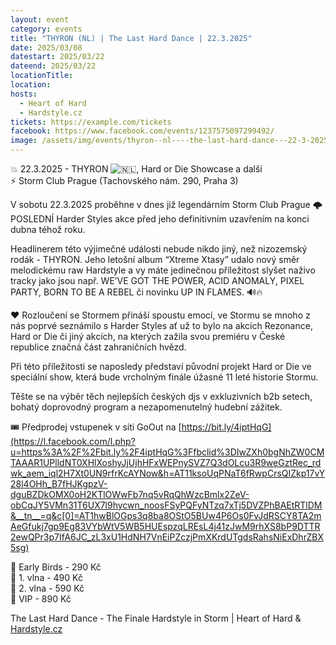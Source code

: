 ```yaml
---
layout: event
category: events
title: "THYRON (NL) | The Last Hard Dance | 22.3.2025"
date: 2025/03/08
datestart: 2025/03/22
dateend: 2025/03/22
locationTitle:
location:
hosts:
  - Heart of Hard
  - Hardstyle.cz
tickets: https://example.com/tickets
facebook: https://www.facebook.com/events/1237575097299492/
image: /assets/img/events/thyron--nl----the-last-hard-dance---22-3-2025.jpg
---
```


💥 22.3.2025 - THYRON ![🇳🇱](https://static.xx.fbcdn.net/images/emoji.php/v9/tbd/2/16/1f1f3_1f1f1.png), Hard or Die Showcase a další  
⚡ Storm Club Prague (Tachovského nám. 290, Praha 3)

V sobotu 22.3.2025 proběhne v dnes již legendárním Storm Club Prague 🌩 POSLEDNÍ Harder Styles akce před jeho definitivním uzavřením na konci dubna téhož roku.

Headlinerem této výjimečné události nebude nikdo jiný, než nizozemský rodák - THYRON. Jeho letošní album “Xtreme Xtasy” udalo nový směr melodickému raw Hardstyle a vy máte jedinečnou příležitost slyšet naživo tracky jako jsou např. WE’VE GOT THE POWER, ACID ANOMALY, PIXEL PARTY, BORN TO BE A REBEL či novinku UP IN FLAMES. 🔊🔥

❤ Rozloučení se Stormem přináší spoustu emocí, ve Stormu se mnoho z nás poprvé seznámilo s Harder Styles ať už to bylo na akcích Rezonance, Hard or Die či jiný akcích, na kterých zažila svou premiéru v České republice značná část zahraničních hvězd.

Při této příležitosti se naposledy představí původní projekt Hard or Die ve speciální show, která bude vrcholným finále úžasné 11 leté historie Stormu.

Těšte se na výběr těch nejlepších českých djs v exkluzivních b2b setech, bohatý doprovodný program a nezapomenutelný hudební zážitek.

🎟 Předprodej vstupenek v síti GoOut na [https://bit.ly/4iptHqG](https://l.facebook.com/l.php?u=https%3A%2F%2Fbit.ly%2F4iptHqG%3Ffbclid%3DIwZXh0bgNhZW0CMTAAAR1UPlldNT0XHlXoshyJjUjhHFxWEPnySVZ7Q3dOLcu3R9weGztRec_rdwk_aem_iql2H7Xt0UN9rfrKcAYNow&h=AT11ksoUqPNaT6fRwpCrsQIZkp17vY28l4OHh_B7fHJKgpzV-dguBZDkOMX0oH2KTlOWwFb7nq5vRqQhWzcBmlx2ZeV-obCqJY5VMn31T6UX7l9hycwn_noosFSyPQFyNTzq7xTj5DVZPhBAEtRTlDM&__tn__=q&c[0]=AT1hwBlOGps3q8ba8OStO5BUw4P6Os0FvJdRSCY8TA2mAeGfukj7gp9Eg83VYbWtV5WB5HUEspzqLREsL4j41zJwM9rhXS8bP9DTTR2ewQPr3p7IfA6JC_zL3xU1HdNH7VnEiPZczjPmXKrdUTgdsRahsNiExDhrZBX5sg)

🔸 Early Birds - 290 Kč  
🔸 1. vlna - 490 Kč  
🔸 2. vlna - 590 Kč  
🔸 VIP - 890 Kč

The Last Hard Dance - The Finale Hardstyle in Storm | Heart of Hard & [Hardstyle.cz](https://l.facebook.com/l.php?u=http%3A%2F%2FHardstyle.cz%2F%3Ffbclid%3DIwZXh0bgNhZW0CMTAAAR0l3swUKnrR6Snz7YBWNeyEfIPJqtcKrnJjWreyXZQ0BWHHPLDOycJNqw0_aem_oMfBUkM6fmhZiXL3DlnyLg&h=AT0PpubUPg6PxMF-v2K80V_0Ect_LLQqIh6m6cx3kQHberyYZdPIzV5tFLp2loPLdwRPvUWp-ZsvIt5cHFQwuwo1qysk2wOzSGBFqVq-xMzf1CZDtaeWyWF-o8GrwBXGH83J-lC4DgD1zKA0RcMfexQ&__tn__=q&c[0]=AT1hwBlOGps3q8ba8OStO5BUw4P6Os0FvJdRSCY8TA2mAeGfukj7gp9Eg83VYbWtV5WB5HUEspzqLREsL4j41zJwM9rhXS8bP9DTTR2ewQPr3p7IfA6JC_zL3xU1HdNH7VnEiPZczjPmXKrdUTgdsRahsNiExDhrZBX5sg)